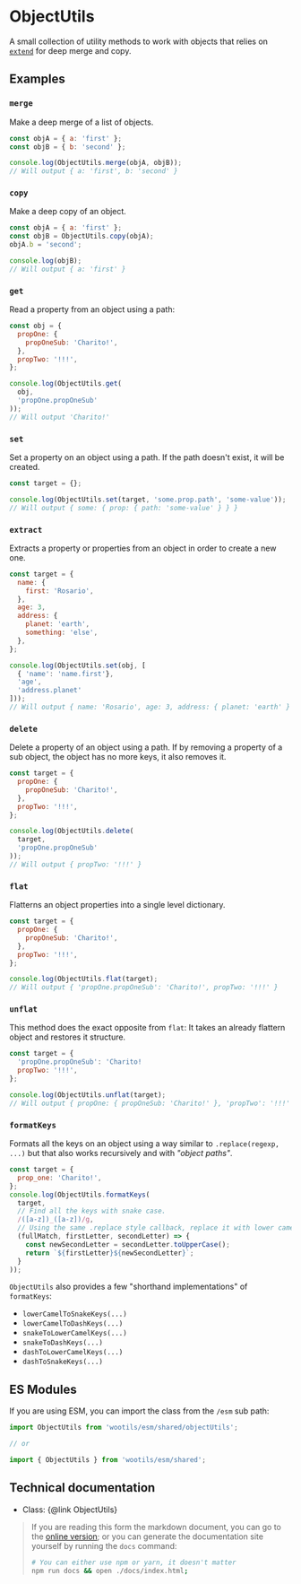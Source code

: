 # ObjectUtils

A small collection of utility methods to work with objects that relies on [`extend`](https://yarnpkg.com/en/package/extend) for deep merge and copy.

## Examples

### `merge`

Make a deep merge of a list of objects.

```js
const objA = { a: 'first' };
const objB = { b: 'second' };

console.log(ObjectUtils.merge(objA, objB));
// Will output { a: 'first', b: 'second' }
```

### `copy`

Make a deep copy of an object.

```js
const objA = { a: 'first' };
const objB = ObjectUtils.copy(objA);
objA.b = 'second';

console.log(objB);
// Will output { a: 'first' }
```

### `get`

Read a property from an object using a path:

```js
const obj = {
  propOne: {
    propOneSub: 'Charito!',
  },
  propTwo: '!!!',
};

console.log(ObjectUtils.get(
  obj,
  'propOne.propOneSub'
));
// Will output 'Charito!'
```
### `set`

Set a property on an object using a path. If the path doesn't exist, it will be created.

```js
const target = {};

console.log(ObjectUtils.set(target, 'some.prop.path', 'some-value'));
// Will output { some: { prop: { path: 'some-value' } } }
```

### `extract`

Extracts a property or properties from an object in order to create a new one.

```js
const target = {
  name: {
    first: 'Rosario',
  },
  age: 3,
  address: {
    planet: 'earth',
    something: 'else',
  },
};

console.log(ObjectUtils.set(obj, [
  { 'name': 'name.first'},
  'age',
  'address.planet'
]));
// Will output { name: 'Rosario', age: 3, address: { planet: 'earth' } }
```

### `delete`

Delete a property of an object using a path. If by removing a property of a sub object, the object has no more keys, it also removes it.

```js
const target = {
  propOne: {
    propOneSub: 'Charito!',
  },
  propTwo: '!!!',
};

console.log(ObjectUtils.delete(
  target,
  'propOne.propOneSub'
));
// Will output { propTwo: '!!!' }
```

### `flat`

Flatterns an object properties into a single level dictionary.

```js
const target = {
  propOne: {
    propOneSub: 'Charito!',
  },
  propTwo: '!!!',
};

console.log(ObjectUtils.flat(target);
// Will output { 'propOne.propOneSub': 'Charito!', propTwo: '!!!' }
```

### `unflat`

This method does the exact opposite from `flat`: It takes an already flattern object and restores it structure.

```js
const target = {
  'propOne.propOneSub': 'Charito!
  propTwo: '!!!',
};

console.log(ObjectUtils.unflat(target);
// Will output { propOne: { propOneSub: 'Charito!' }, 'propTwo': '!!!' }
```

### `formatKeys`

Formats all the keys on an object using a way similar to `.replace(regexp, ...)` but that also works recursively and with _"object paths"_.

```js
const target = {
  prop_one: 'Charito!',
};
console.log(ObjectUtils.formatKeys(
  target,
  // Find all the keys with snake case.
  /([a-z])_([a-z])/g,
  // Using the same .replace style callback, replace it with lower camel case.
  (fullMatch, firstLetter, secondLetter) => {
    const newSecondLetter = secondLetter.toUpperCase();
    return `${firstLetter}${newSecondLetter}`;
  }
));
```

`ObjectUtils` also provides a few "shorthand implementations" of `formatKeys`:

- `lowerCamelToSnakeKeys(...)`
- `lowerCamelToDashKeys(...)`
- `snakeToLowerCamelKeys(...)`
- `snakeToDashKeys(...)`
- `dashToLowerCamelKeys(...)`
- `dashToSnakeKeys(...)`

## ES Modules

If you are using ESM, you can import the class from the `/esm` sub path:

```js
import ObjectUtils from 'wootils/esm/shared/objectUtils';

// or

import { ObjectUtils } from 'wootils/esm/shared';
```

## Technical documentation

- Class: {@link ObjectUtils}

> If you are reading this form the markdown document, you can go to the [online version](https://homer0.github.io/wootils); or you can generate the documentation site yourself by running the `docs` command:
>
> ```bash
> # You can either use npm or yarn, it doesn't matter
> npm run docs && open ./docs/index.html;
> ```
